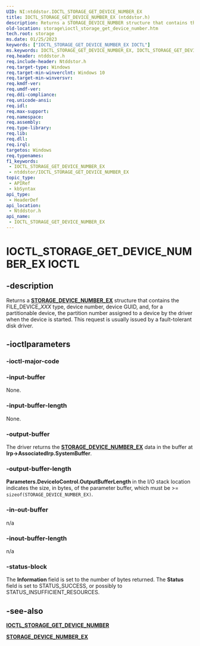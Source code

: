 ```yaml
---
UID: NI:ntddstor.IOCTL_STORAGE_GET_DEVICE_NUMBER_EX
title: IOCTL_STORAGE_GET_DEVICE_NUMBER_EX (ntddstor.h)
description: Returns a STORAGE_DEVICE_NUMBER structure that contains the FILE_DEVICE_XXX type, device number, device GUID, and, for a partitionable device, the partition number assigned to a device by the driver when the device is started.
old-location: storage\ioctl_storage_get_device_number.htm
tech.root: storage
ms.date: 01/25/2023
keywords: ["IOCTL_STORAGE_GET_DEVICE_NUMBER_EX IOCTL"]
ms.keywords: IOCTL_STORAGE_GET_DEVICE_NUMBER_EX, IOCTL_STORAGE_GET_DEVICE_NUMBER_EX control, IOCTL_STORAGE_GET_DEVICE_NUMBER_EX control code [Storage Devices], ntddstor/IOCTL_STORAGE_GET_DEVICE_NUMBER_EX
req.header: ntddstor.h
req.include-header: Ntddstor.h
req.target-type: Windows
req.target-min-winverclnt: Windows 10
req.target-min-winversvr:
req.kmdf-ver: 
req.umdf-ver: 
req.ddi-compliance: 
req.unicode-ansi: 
req.idl: 
req.max-support: 
req.namespace: 
req.assembly: 
req.type-library: 
req.lib: 
req.dll: 
req.irql: 
targetos: Windows
req.typenames: 
f1_keywords:
 - IOCTL_STORAGE_GET_DEVICE_NUMBER_EX
 - ntddstor/IOCTL_STORAGE_GET_DEVICE_NUMBER_EX
topic_type:
 - APIRef
 - kbSyntax
api_type:
 - HeaderDef
api_location:
 - Ntddstor.h
api_name:
 - IOCTL_STORAGE_GET_DEVICE_NUMBER_EX
---
```


# IOCTL_STORAGE_GET_DEVICE_NUMBER_EX IOCTL

## -description

Returns a [**STORAGE_DEVICE_NUMBER_EX**](ns-ntddstor-_storage_device_number_ex.md) structure that contains the FILE_DEVICE_*XXX* type, device number, device GUID, and, for a partitionable device, the partition number assigned to a device by the driver when the device is started. This request is usually issued by a fault-tolerant disk driver.

## -ioctlparameters

### -ioctl-major-code

### -input-buffer

None.

### -input-buffer-length

None.

### -output-buffer

The driver returns the [**STORAGE_DEVICE_NUMBER_EX**](ns-ntddstor-_storage_device_number_ex.md) data in the buffer at **Irp->AssociatedIrp.SystemBuffer**.

### -output-buffer-length

**Parameters.DeviceIoControl.OutputBufferLength** in the I/O stack location indicates the size, in bytes, of the parameter buffer, which must be >= ```sizeof(STORAGE_DEVICE_NUMBER_EX)```.

### -in-out-buffer

n/a

### -inout-buffer-length

n/a

### -status-block

The **Information** field is set to the number of bytes returned. The **Status** field is set to STATUS_SUCCESS, or possibly to STATUS_INSUFFICIENT_RESOURCES.

## -see-also

[**IOCTL_STORAGE_GET_DEVICE_NUMBER**](./ni-ntddstor-ioctl_storage_get_device_number.md)

[**STORAGE_DEVICE_NUMBER_EX**](./ns-ntddstor-_storage_device_number_ex.md)
